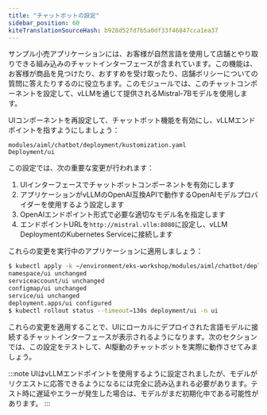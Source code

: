 ```yaml
---
title: "チャットボットの設定"
sidebar_position: 60
kiteTranslationSourceHash: b928d52fd7b5a0df33f46847cca1ea37
---
```


サンプル小売アプリケーションには、お客様が自然言語を使用して店舗とやり取りできる組み込みのチャットインターフェースが含まれています。この機能は、お客様が商品を見つけたり、おすすめを受け取ったり、店舗ポリシーについての質問に答えたりするのに役立ちます。このモジュールでは、このチャットコンポーネントを設定して、vLLMを通じて提供されるMistral-7Bモデルを使用します。

UIコンポーネントを再設定して、チャットボット機能を有効にし、vLLMエンドポイントを指すようにしましょう：

```kustomization
modules/aiml/chatbot/deployment/kustomization.yaml
Deployment/ui
```

この設定では、次の重要な変更が行われます：

1. UIインターフェースでチャットボットコンポーネントを有効にします
2. アプリケーションがvLLMのOpenAI互換APIで動作するOpenAIモデルプロバイダーを使用するよう設定します
3. OpenAIエンドポイント形式で必要な適切なモデル名を指定します
4. エンドポイントURLを`http://mistral.vllm:8080`に設定し、vLLM DeploymentのKubernetes Serviceに接続します

これらの変更を実行中のアプリケーションに適用しましょう：

```bash
$ kubectl apply -k ~/environment/eks-workshop/modules/aiml/chatbot/deployment
namespace/ui unchanged
serviceaccount/ui unchanged
configmap/ui unchanged
service/ui unchanged
deployment.apps/ui configured
$ kubectl rollout status --timeout=130s deployment/ui -n ui
```

これらの変更を適用することで、UIにローカルにデプロイされた言語モデルに接続するチャットインターフェースが表示されるようになります。次のセクションでは、この設定をテストして、AI駆動のチャットボットを実際に動作させてみましょう。

:::note
UIはvLLMエンドポイントを使用するように設定されましたが、モデルがリクエストに応答できるようになるには完全に読み込まれる必要があります。テスト時に遅延やエラーが発生した場合は、モデルがまだ初期化中である可能性があります。
:::
